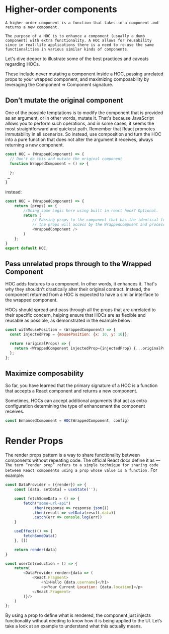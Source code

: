# Higher-order components

`A higher-order component is a function that takes in a component and returns a new component.`

`The purpose of a HOC is to enhance a component (usually a dumb component) with extra functionality. A HOC allows for reusability since in real-life applications there is a need to re-use the same functionalities in various similar kinds of components.`

Let's dive deeper to illustrate some of the best practices and caveats regarding HOCs.

These include never mutating a component inside a HOC, passing unrelated props to your wrapped component, and maximizing composability by leveraging the Component => Component signature.

## Don’t mutate the original component
One of the possible temptations is to modify the component that is provided as an argument, or in other words, mutate it. That's because JavaScript allows you to perform such operations, and in some cases, it seems the most straightforward and quickest path. Remember that React promotes immutability in all scenarios. So instead, use composition and turn the HOC into a pure function that does not alter the argument it receives, always returning a new component.
```js
const HOC = (WrappedComponent) => {
  // Don't do this and mutate the original component
  function WrappedComponent = () => {
    
  }; 
 …
}
```
instead:
```js
const HOC = (WrappedComponent) => {
    return (props) => {
        //Doing some Logic here using built in react hook? Optional.
        return (
            // Passing props to the component that has the identical funcionalities
            // the props will access by the WrappedCompnent and process the data.
            <WrappedComponent />
        )
    }; 
}
export default HOC;
```

## Pass unrelated props through to the Wrapped Component
HOC adds features to a component. In other words, it enhances it. That's why they shouldn't drastically alter their original contract. Instead, the component returned from a HOC is expected to have a similar interface to the wrapped component.

HOCs should spread and pass through all the props that are unrelated to their specific concern, helping ensure that HOCs are as flexible and reusable as possible, as demonstrated in the example below:
```js
const withMousePosition = (WrappedComponent) => {
  const injectedProp = {mousePosition: {x: 10, y: 10}};

  return (originalProps) => {
    return <WrappedComponent injectedProp={injectedProp} {...originalProps} />;
  };
};
```

## Maximize composability
So far, you have learned that the primary signature of a HOC is a function that accepts a React component and returns a new component.

Sometimes, HOCs can accept additional arguments that act as extra configuration determining the type of enhancement the component receives.
```js
const EnhancedComponent = HOC(WrappedComponent, config)
```

# Render Props
The render props pattern is a way to share functionality between components without repeating code. The official React docs define it as — <br/>
`The term “render prop” refers to a simple technique for sharing code between React components using a prop whose value is a function.`
For example:
```js
const DataProvider = ({render}) => {
    const [data, setData] = useState('');

    const fetchSomeData = () => {
        fetch("some-url-api")
            .then(response => response.json())
            .then(result => setData(result.data))
            .catch(err => console.log(err)) 
    }

    useEffect(() => {  
        fetchSomeData()
    }, [])

    return render(data)
}

const userIntroduction = () => {
    return(
        <DataProvider render={data => (
            <React.Fragment>
                <h1>Hello {data.username}</h1>
                <p>Your Current Location: {data.location}</p>
            </React.Fragment>
        )}/>
    )
};
```
By using a prop to define what is rendered, the component just injects functionality without needing to know how it is being applied to the UI. Let’s take a look at an example to understand what this actually means.